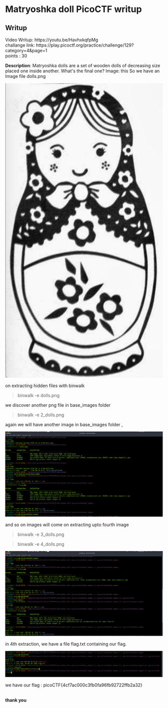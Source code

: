<h1><b>Matryoshka doll</b> PicoCTF writup</h1>
<h2>Writup</h2>
Video Writup: https://youtu.be/HavhxkqfpMg <br>
challange link: https://play.picoctf.org/practice/challenge/129?category=4&page=1 <br>
points : 30

<b>Description</b>: Matryoshka dolls are a set of wooden dolls of decreasing size placed one inside another. What's the final one? Image: this
So we have an Image file dolls.png

![](dolls.png)

on extracting hidden files with binwalk

> binwalk -e dolls.png

we discover another png file in base_images folder 

> binwalk -e 2_dolls.png

again we will have another image in base_images folder ,

![](1st.png)

and so on images will come on extracting upto fourth image

> binwalk -e 3_dolls.png

> binwalk -e 4_dolls.png

![](2nd.png)

in 4th extraction, we have a file flag.txt containing our flag.

![](3rd.png)

we have our flag : picoCTF{4cf7ac000c3fb0fa96fb92722ffb2a32}

<br>
<b> thank you </b>
